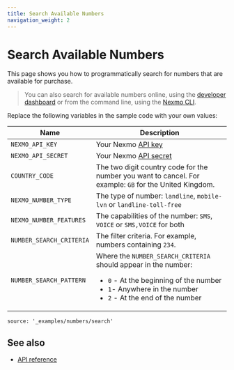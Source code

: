 ```yaml
---
title: Search Available Numbers
navigation_weight: 2
---
```


# Search Available Numbers

This page shows you how to programmatically search for numbers that are available for purchase.

> You can also search for available numbers online, using the [developer dashboard](https://dashboard.nexmo.com/buy-numbers) or from the command line, using the [Nexmo CLI](https://github.com/Nexmo/nexmo-cli#search-for-new-numbers).

Replace the following variables in the sample code with your own values:

Name | Description
--|--
`NEXMO_API_KEY` | Your Nexmo [API key](https://developer.nexmo.com/concepts/guides/authentication#api-key-and-secret)
`NEXMO_API_SECRET` | Your Nexmo [API secret](https://developer.nexmo.com/concepts/guides/authentication#api-key-and-secret)
`COUNTRY_CODE` | The two digit country code for the number you want to cancel. For example: `GB` for the United Kingdom.
`NEXMO_NUMBER_TYPE` | The type of number: `landline`, `mobile-lvn` or `landline-toll-free`
`NEXMO_NUMBER_FEATURES` | The capabilities of the number: `SMS`, `VOICE` or `SMS,VOICE` for both
`NUMBER_SEARCH_CRITERIA` | The filter criteria. For example, numbers containing `234`.
`NUMBER_SEARCH_PATTERN` | Where the `NUMBER_SEARCH_CRITERIA` should appear in the number: <ul><li>`0` - At the beginning of the number</li><li>`1`- Anywhere in the number</li><li>`2` - At the end of the number</ul>

```code_snippets
source: '_examples/numbers/search'
```

## See also

* [API reference](/api/numbers)